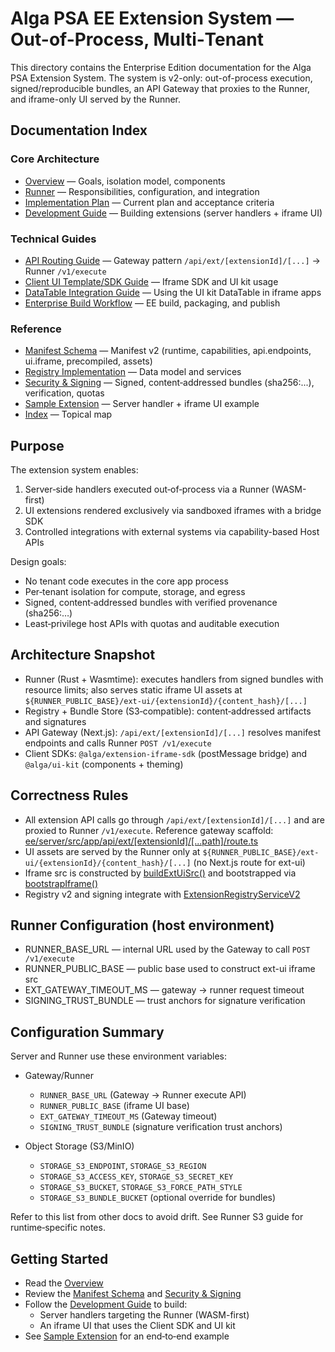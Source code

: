# Alga PSA EE Extension System — Out-of-Process, Multi‑Tenant

This directory contains the Enterprise Edition documentation for the Alga PSA Extension System. The system is v2-only: out-of-process execution, signed/reproducible bundles, an API Gateway that proxies to the Runner, and iframe-only UI served by the Runner.

## Documentation Index

### Core Architecture
- [Overview](overview.md) — Goals, isolation model, components
- [Runner](runner.md) — Responsibilities, configuration, and integration
- [Implementation Plan](implementation_plan.md) — Current plan and acceptance criteria
- [Development Guide](development_guide.md) — Building extensions (server handlers + iframe UI)

### Technical Guides
- [API Routing Guide](api-routing-guide.md) — Gateway pattern `/api/ext/[extensionId]/[...]` → Runner `/v1/execute`
- [Client UI Template/SDK Guide](template-system-guide.md) — Iframe SDK and UI kit usage
- [DataTable Integration Guide](datatable-integration-guide.md) — Using the UI kit DataTable in iframe apps
- [Enterprise Build Workflow](enterprise-build-workflow.md) — EE build, packaging, and publish

### Reference
- [Manifest Schema](manifest_schema.md) — Manifest v2 (runtime, capabilities, api.endpoints, ui.iframe, precompiled, assets)
- [Registry Implementation](registry_implementation.md) — Data model and services
- [Security & Signing](security_signing.md) — Signed, content‑addressed bundles (sha256:...), verification, quotas
- [Sample Extension](sample_template.md) — Server handler + iframe UI example
- [Index](index.md) — Topical map

## Purpose

The extension system enables:
1. Server‑side handlers executed out‑of‑process via a Runner (WASM-first)
2. UI extensions rendered exclusively via sandboxed iframes with a bridge SDK
3. Controlled integrations with external systems via capability-based Host APIs

Design goals:
- No tenant code executes in the core app process
- Per‑tenant isolation for compute, storage, and egress
- Signed, content‑addressed bundles with verified provenance (sha256:…)
- Least‑privilege host APIs with quotas and auditable execution

## Architecture Snapshot

- Runner (Rust + Wasmtime): executes handlers from signed bundles with resource limits; also serves static iframe UI assets at `${RUNNER_PUBLIC_BASE}/ext-ui/{extensionId}/{content_hash}/[...]`
- Registry + Bundle Store (S3‑compatible): content‑addressed artifacts and signatures
- API Gateway (Next.js): `/api/ext/[extensionId]/[...]` resolves manifest endpoints and calls Runner `POST /v1/execute`
- Client SDKs: `@alga/extension-iframe-sdk` (postMessage bridge) and `@alga/ui-kit` (components + theming)

## Correctness Rules

- All extension API calls go through `/api/ext/[extensionId]/[...]` and are proxied to Runner `/v1/execute`. Reference gateway scaffold: [ee/server/src/app/api/ext/[extensionId]/[...path]/route.ts](ee/server/src/app/api/ext/%5BextensionId%5D/%5B...path%5D/route.ts)
- UI assets are served by the Runner only at `${RUNNER_PUBLIC_BASE}/ext-ui/{extensionId}/{content_hash}/[...]` (no Next.js route for ext-ui)
- Iframe src is constructed by [buildExtUiSrc()](ee/server/src/lib/extensions/ui/iframeBridge.ts:38) and bootstrapped via [bootstrapIframe()](ee/server/src/lib/extensions/ui/iframeBridge.ts:45)
- Registry v2 and signing integrate with [ExtensionRegistryServiceV2](ee/server/src/lib/extensions/registry-v2.ts:48)

## Runner Configuration (host environment)

- RUNNER_BASE_URL — internal URL used by the Gateway to call `POST /v1/execute`
- RUNNER_PUBLIC_BASE — public base used to construct ext-ui iframe src
- EXT_GATEWAY_TIMEOUT_MS — gateway → runner request timeout
- SIGNING_TRUST_BUNDLE — trust anchors for signature verification

## Configuration Summary

Server and Runner use these environment variables:

- Gateway/Runner
  - `RUNNER_BASE_URL` (Gateway → Runner execute API)
  - `RUNNER_PUBLIC_BASE` (iframe UI base)
  - `EXT_GATEWAY_TIMEOUT_MS` (Gateway timeout)
  - `SIGNING_TRUST_BUNDLE` (signature verification trust anchors)

- Object Storage (S3/MinIO)
  - `STORAGE_S3_ENDPOINT`, `STORAGE_S3_REGION`
  - `STORAGE_S3_ACCESS_KEY`, `STORAGE_S3_SECRET_KEY`
  - `STORAGE_S3_BUCKET`, `STORAGE_S3_FORCE_PATH_STYLE`
  - `STORAGE_S3_BUNDLE_BUCKET` (optional override for bundles)

Refer to this list from other docs to avoid drift. See Runner S3 guide for runtime‑specific notes.

## Getting Started

- Read the [Overview](overview.md)
- Review the [Manifest Schema](manifest_schema.md) and [Security & Signing](security_signing.md)
- Follow the [Development Guide](development_guide.md) to build:
  - Server handlers targeting the Runner (WASM-first)
  - An iframe UI that uses the Client SDK and UI kit
- See [Sample Extension](sample_template.md) for an end‑to‑end example
